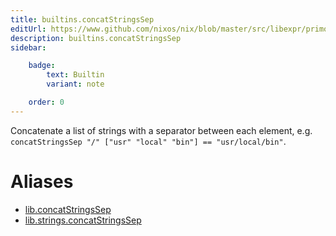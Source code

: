 ```yaml
---
title: builtins.concatStringsSep
editUrl: https://www.github.com/nixos/nix/blob/master/src/libexpr/primops.cc
description: builtins.concatStringsSep
sidebar:

    badge:
        text: Builtin
        variant: note

    order: 0
---
```


Concatenate a list of strings with a separator between each
element, e.g. `concatStringsSep "/" ["usr" "local" "bin"] ==
"usr/local/bin"`.


# Aliases

- [lib.concatStringsSep](/nix-doc-comments/reference/lib/lib-concatStringsSep)
- [lib.strings.concatStringsSep](/nix-doc-comments/reference/lib/strings/lib-strings-concatStringsSep)


